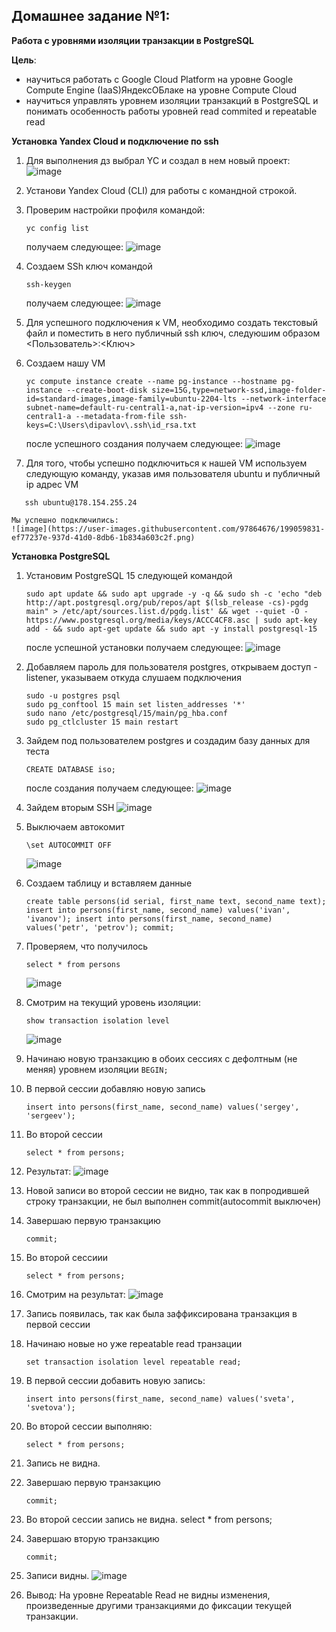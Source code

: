 ## **Домашнее задание №1:**
**Работа с уровнями изоляции транзакции в PostgreSQL**

**Цель**:
* научиться работать с Google Cloud Platform на уровне Google Compute Engine (IaaS)ЯндексОБлаке на уровне Compute Cloud
* научиться управлять уровнем изоляции транзакций в PostgreSQL и понимать особенность работы уровней read commited и repeatable read

**Установка Yandex Cloud и подключение по ssh**
1) Для выполнения дз выбрал YC и создал в нем новый проект:
![image](https://user-images.githubusercontent.com/97864676/199059383-d16f9d12-137f-476b-99bd-03613b35ddf4.png)

2) Установи Yandex Cloud (CLI) для работы с командной строкой.
3) Проверим настройки профиля командой:
    
    ```
    yc config list
    ```
    получаем следующее:
    ![image](https://user-images.githubusercontent.com/97864676/199059537-d66dcb18-d6a8-474c-abbb-3e45b8ed8fab.png)


4) Создаем SSh ключ командой

    ``` 
    ssh-keygen
    ```
    получаем следующее:
    ![image](https://user-images.githubusercontent.com/97864676/199059631-50084ec6-6e59-4040-afec-b9b9500abb99.png)


5) Для успешного подключения к VM, необходимо создать текстовый файл и поместить в него публичный ssh ключ, следуюшим образом <Пользователь>:<Ключ>
6) Создаем нашу VM

    ```
    yc compute instance create --name pg-instance --hostname pg-instance --create-boot-disk size=15G,type=network-ssd,image-folder-id=standard-images,image-family=ubuntu-2204-lts --network-interface subnet-name=default-ru-central1-a,nat-ip-version=ipv4 --zone ru-central1-a --metadata-from-file ssh-keys=C:\Users\dipavlov\.ssh\id_rsa.txt
    ```
    после успешного создания получаем следующее:
    ![image](https://user-images.githubusercontent.com/97864676/199059687-452c3152-cf10-4fcb-91bd-ca1f7f87f1f3.png)


7) Для того, чтобы успешно подключиться к нашей VM используем следующую команду, указав имя пользователя ubuntu и публичный ip адрес VM
 ```
    ssh ubuntu@178.154.255.24
 ```
    Мы успешно подключились:
    ![image](https://user-images.githubusercontent.com/97864676/199059831-ef77237e-937d-41d0-8db6-1b834a603c2f.png)


**Установка PostgreSQL**

1) Установим PostgreSQL 15 следующей командой
    ```
    sudo apt update && sudo apt upgrade -y -q && sudo sh -c 'echo "deb http://apt.postgresql.org/pub/repos/apt $(lsb_release -cs)-pgdg main" > /etc/apt/sources.list.d/pgdg.list' && wget --quiet -O - https://www.postgresql.org/media/keys/ACCC4CF8.asc | sudo apt-key add - && sudo apt-get update && sudo apt -y install postgresql-15
    ```
    после успешной установки получаем следующее:
    ![image](https://user-images.githubusercontent.com/97864676/199059896-db53f473-4f9a-4e35-9bd3-18caee2be427.png)

2) Добавляем пароль для пользователя postgres, открываем доступ - listener, указываем откуда слушаем подключения
    ```
    sudo -u postgres psql
    sudo pg_conftool 15 main set listen_addresses '*'
    sudo nano /etc/postgresql/15/main/pg_hba.conf
    sudo pg_ctlcluster 15 main restart
    ```
3) Зайдем под пользователем postgres и cоздадим базу данных для теста
    
    ```
    CREATE DATABASE iso;
    ```
    после создания получаем следующее:
    ![image](https://user-images.githubusercontent.com/97864676/199059978-634f1a0c-7bfd-4801-8a16-db948eef963c.png)


4) Зайдем вторым SSH
![image](https://user-images.githubusercontent.com/97864676/199060270-5cc71ecc-9f9e-4610-b291-cf71f8656beb.png)

5) Выключаем автокомит
    ```
    \set AUTOCOMMIT OFF
    ```
    ![image](https://user-images.githubusercontent.com/97864676/199060392-954f404b-9549-4cab-8959-c2ff6601556b.png)

6) Создаем таблицу и вставляем данные
    ```
    create table persons(id serial, first_name text, second_name text); insert into persons(first_name, second_name) values('ivan', 'ivanov'); insert into persons(first_name, second_name) values('petr', 'petrov'); commit;
    ```
7) Проверяем, что получилось
    ```
    select * from persons
    ```
    ![image](https://user-images.githubusercontent.com/97864676/199060546-24413f9a-2f41-46b2-ad87-48fa085043a8.png)

8) Смотрим на текущий уровень изоляции:
    ```
    show transaction isolation level
    ```
    ![image](https://user-images.githubusercontent.com/97864676/199060797-1a23cb4f-1dfb-47d8-a93c-13cc2fd278f4.png)

9) Начинаю новую транзакцию в обоих сессиях с дефолтным (не меняя) уровнем  изоляции
        ```
        BEGIN;
        ```
10) В первой сессии добавляю новую запись 
    ```
    insert into persons(first_name, second_name) values('sergey', 'sergeev');  
    ```      
11) Во второй сессии 
    ```
    select * from persons;
    ```
12) Результат:
    ![image](https://user-images.githubusercontent.com/97864676/199061009-f8bfe868-664f-4410-9e1e-e490df7b4100.png)

13) Новой записи во второй сессии не видно, так как в попродившей строку транзакции, не был выполнен commit(autocommit выключен)

14) Завершаю первую транзакцию 
    ```
    commit;
    ```
15) Во второй сессиии
    ```
    select * from persons;
    ```
16) Смотрим на результат:
    ![image](https://user-images.githubusercontent.com/97864676/199061072-1469afdd-96bc-4e45-866b-6deb979f401a.png)

17) Запись появилась, так как была заффиксирована транзакция в первой сессии
18) Начинаю новые но уже repeatable read транзации 
    ```
    set transaction isolation level repeatable read;
    ```
19) В первой сессии добавить новую запись: 
    ```
    insert into persons(first_name, second_name) values('sveta', 'svetova');
    ```
20) Во второй сессии выполняю:
    ```
    select * from persons;
    ```
21) Запись не видна.
22) Завершаю первую транзакцию
    ```
    commit;
    ```
23) Во второй сессии запись не видна.
    select * from persons;
24) Завершаю вторую транзакцию
    ```
    commit;
    ```
25) Записи видны.
    ![image](https://user-images.githubusercontent.com/97864676/199062005-70135097-36b3-4689-9708-aec60a25148c.png)

26) Вывод:
    На уровне Repeatable Read не видны изменения, произведенные другими транзакциями до фиксации текущей транзакции. 
